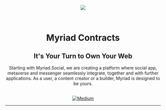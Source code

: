 <div align="center">
<img src="https://avatars.githubusercontent.com/u/80524516?s=200&v=4">
</div>
<br>
<br>

<div align="Center">
<h1>Myriad Contracts</h1>
<h2>It's Your Turn to Own Your Web</h2>
Starting with Myriad.Social, we are creating a platform where social app, metaverse and messenger seamlessly integrate, together and with further applications. As a user, a content creator or a builder, Myriad is designed to be yours.
<br>
<br>

[![Medium](https://img.shields.io/badge/Medium-Myriad-brightgreen?logo=medium)](https://medium.com/@myriadsocial.blog)

</div>

---
